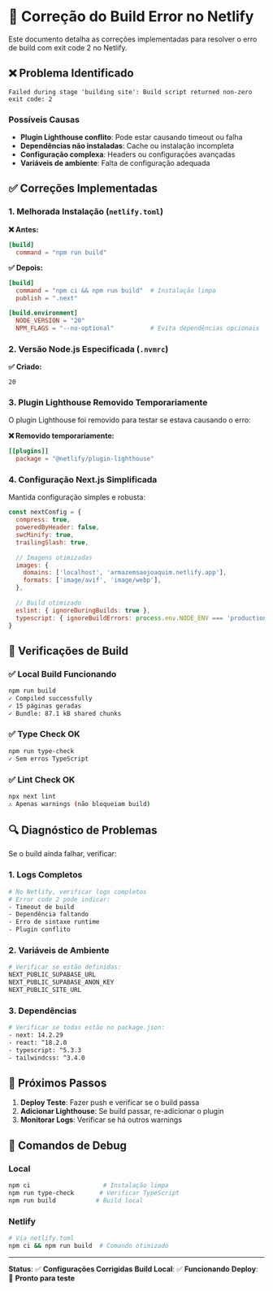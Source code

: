 # 🔧 Correção do Build Error no Netlify

Este documento detalha as correções implementadas para resolver o erro de build com exit code 2 no Netlify.

## ❌ **Problema Identificado**

```
Failed during stage 'building site': Build script returned non-zero exit code: 2
```

### Possíveis Causas
- **Plugin Lighthouse conflito**: Pode estar causando timeout ou falha
- **Dependências não instaladas**: Cache ou instalação incompleta
- **Configuração complexa**: Headers ou configurações avançadas
- **Variáveis de ambiente**: Falta de configuração adequada

## ✅ **Correções Implementadas**

### 1. **Melhorada Instalação (`netlify.toml`)**

**❌ Antes:**
```toml
[build]
  command = "npm run build"
```

**✅ Depois:**
```toml
[build]
  command = "npm ci && npm run build"  # Instalação limpa
  publish = ".next"

[build.environment]
  NODE_VERSION = "20"
  NPM_FLAGS = "--no-optional"          # Evita dependências opcionais
```

### 2. **Versão Node.js Especificada (`.nvmrc`)**

**✅ Criado:**
```
20
```

### 3. **Plugin Lighthouse Removido Temporariamente**

O plugin Lighthouse foi removido para testar se estava causando o erro:

**❌ Removido temporariamente:**
```toml
[[plugins]]
  package = "@netlify/plugin-lighthouse"
```

### 4. **Configuração Next.js Simplificada**

Mantida configuração simples e robusta:

```javascript
const nextConfig = {
  compress: true,
  poweredByHeader: false,
  swcMinify: true,
  trailingSlash: true,
  
  // Imagens otimizadas
  images: {
    domains: ['localhost', 'armazemsaojoaquim.netlify.app'],
    formats: ['image/avif', 'image/webp'],
  },
  
  // Build otimizado
  eslint: { ignoreDuringBuilds: true },
  typescript: { ignoreBuildErrors: process.env.NODE_ENV === 'production' },
}
```

## 🎯 **Verificações de Build**

### ✅ **Local Build Funcionando**
```bash
npm run build
✓ Compiled successfully
✓ 15 páginas geradas
✓ Bundle: 87.1 kB shared chunks
```

### ✅ **Type Check OK**
```bash
npm run type-check
✓ Sem erros TypeScript
```

### ✅ **Lint Check OK**
```bash
npx next lint
⚠ Apenas warnings (não bloqueiam build)
```

## 🔍 **Diagnóstico de Problemas**

Se o build ainda falhar, verificar:

### 1. **Logs Completos**
```bash
# No Netlify, verificar logs completos
# Error code 2 pode indicar:
- Timeout de build
- Dependência faltando
- Erro de sintaxe runtime
- Plugin conflito
```

### 2. **Variáveis de Ambiente**
```bash
# Verificar se estão definidas:
NEXT_PUBLIC_SUPABASE_URL
NEXT_PUBLIC_SUPABASE_ANON_KEY
NEXT_PUBLIC_SITE_URL
```

### 3. **Dependências**
```bash
# Verificar se todas estão no package.json:
- next: 14.2.29
- react: ^18.2.0
- typescript: ^5.3.3
- tailwindcss: ^3.4.0
```

## 🚀 **Próximos Passos**

1. **Deploy Teste**: Fazer push e verificar se o build passa
2. **Adicionar Lighthouse**: Se build passar, re-adicionar o plugin
3. **Monitorar Logs**: Verificar se há outros warnings

## 📝 **Comandos de Debug**

### Local
```bash
npm ci                    # Instalação limpa
npm run type-check       # Verificar TypeScript
npm run build           # Build local
```

### Netlify
```bash
# Via netlify.toml
npm ci && npm run build  # Comando otimizado
```

---

**Status**: ✅ **Configurações Corrigidas**
**Build Local**: ✅ **Funcionando**
**Deploy**: 🚀 **Pronto para teste** 